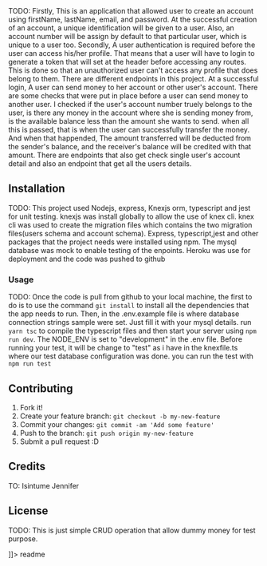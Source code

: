 <snippet>
  <content><![CDATA[
# ${1:Cash Transaction Project}

TODO: Firstly, This is an application that allowed user to create an account using firstName, lastName, email, and password. At the successful creation of an account, a unique identification will be given to a user. Also, an account number will be assign by default to that particular user, which is unique to a user too.
Secondly, A user authentication is required before the user can access his/her profile. That means that a user will have to login to generate a token that will set at the header before accessing any routes. This is done so that an unauthorized user can't access any profile that does belong to them. There are different endpoints in this project. At a successful login, A user can send money to her account or other user's account. There are some checks that were put in place before a user can send money to another user. I checked if the user's account number truely belongs to the user, is there any money in the account where she is sending money from, is the available balance less than the amount she wants to send. when all this is passed, that is when the user can successfully transfer the money. And when that happended, The amount transferred will be deducted from the sender's balance, and the receiver's balance will be credited with that amount. There are endpoints that also get check single user's account detail and also an endpoint that get all the users details.

## Installation

TODO: This project used Nodejs, express, Knexjs orm, typescript and jest for unit testing. knexjs was install globally to allow the use of knex cli. knex cli was used to create the migration files which contains the two migration files(users schema and account schema). Express, typescript,jest and other packages that the project needs were installed using npm. The mysql database was mock to enable testing of the enpoints. Heroku was use for deployment and the code was pushed to github

### Usage

TODO: Once the code is pull from github to your local machine, the first to do is to use the command `git install` to install all the dependencies that the app needs to run. Then, in the .env.example file is where database connection strings sample were set. Just fill it with your mysql details. run `yarn tsc` to compile the typescript files and then start your server using `npm run dev`. The NODE_ENV is set to "development" in the .env file. Before running your test, it will be change to "test" as i have in the knexfile.ts where our test database configuration was done. you can run the test with `npm run test`

## Contributing

1. Fork it!
2. Create your feature branch: `git checkout -b my-new-feature`
3. Commit your changes: `git commit -am 'Add some feature'`
4. Push to the branch: `git push origin my-new-feature`
5. Submit a pull request :D

## Credits

TO: Isintume Jennifer

## License

TODO: This is just simple CRUD operation that allow dummy money for test purpose.

]]></content>
<tabTrigger>readme</tabTrigger>
</snippet>
